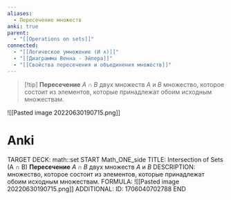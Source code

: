 ```yaml
---
aliases:
  - Пересечение множеств
anki: true
parent:
  - "[[Operations on sets]]"
connected:
  - "[[Логическое умножение (И ∧)]]"
  - "[[Диаграмма Венна - Эйлера]]"
  - "[[Свойства пересечения и объединения множеств]]"
---
```


> [!tip] **Пересечение** $A∩B$ двух множеств $A$ и $B$ 
множество, которое состоит из элементов, которые принадлежат обоим исходным множествам. 

![[Pasted image 20220630190715.png]]

# Anki
TARGET DECK: math::set
START
Math_ONE_side
TITLE: Intersection of Sets (A ∩ B)
**Пересечение** $A∩B$ двух множеств $A$ и $B$ 
DESCRIPTION: множество, которое состоит из элементов, которые принадлежат обоим исходным множествам. 
FORMULA: ![[Pasted image 20220630190715.png]]
ADDITIONAL:
ID: 1706040702788
END